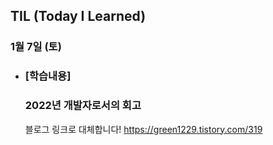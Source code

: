 ## TIL (Today I Learned)

### 1월 7일 (토)   

- ### [학습내용] 
   ### 2022년 개발자로서의 회고
   블로그 링크로 대체합니다!
   https://green1229.tistory.com/319   
